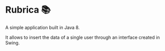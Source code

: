 # Rubrica 📚

A simple application built in Java 8.

It allows to insert the data of a single user through an interface created in Swing.

